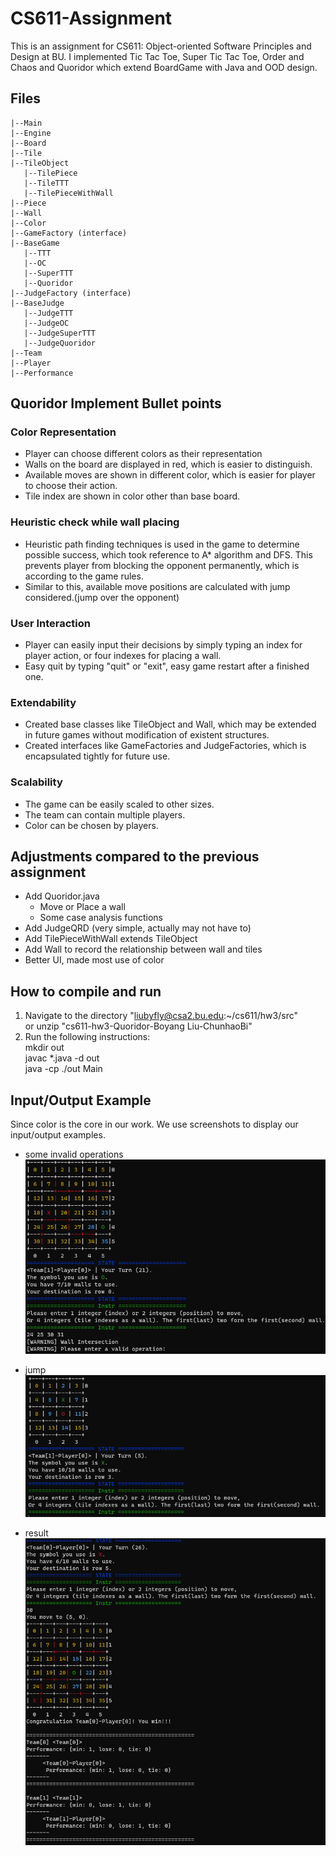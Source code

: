 # CS611-Assignment

This is an assignment for CS611: Object-oriented Software Principles and Design at BU.
I implemented Tic Tac Toe, Super Tic Tac Toe, Order and Chaos and Quoridor which extend BoardGame with Java and OOD design.

## Files
```
|--Main
|--Engine
|--Board
|--Tile
|--TileObject
   |--TilePiece
   |--TileTTT
   |--TilePieceWithWall
|--Piece
|--Wall
|--Color
|--GameFactory (interface)
|--BaseGame
   |--TTT
   |--OC
   |--SuperTTT
   |--Quoridor
|--JudgeFactory (interface)
|--BaseJudge
   |--JudgeTTT
   |--JudgeOC
   |--JudgeSuperTTT
   |--JudgeQuoridor
|--Team
|--Player
|--Performance
```

## Quoridor Implement Bullet points
### Color Representation
- Player can choose different colors as their representation
- Walls on the board are displayed in red, which is easier to distinguish.
- Available moves are shown in different color, which is easier for player to choose their action.
- Tile index are shown in color other than base board.

### Heuristic check while wall placing
- Heuristic path finding techniques is used in the game to determine possible success, which took reference to A* algorithm and DFS. This prevents player from blocking the opponent permanently, which is according to the game rules.
- Similar to this, available move positions are calculated with jump considered.(jump over the opponent)

### User Interaction
- Player can easily input their decisions by simply typing an index for player action, or four indexes for placing a wall.
- Easy quit by typing "quit" or "exit", easy game restart after a finished one.

### Extendability
- Created base classes like TileObject and Wall, which may be extended in future games without modification of existent structures.
- Created interfaces like GameFactories and JudgeFactories, which is encapsulated tightly for future use.

### Scalability
- The game can be easily scaled to other sizes.
- The team can contain multiple players.
- Color can be chosen by players.

## Adjustments compared to the previous assignment
- Add Quoridor.java
  - Move or Place a wall
  - Some case analysis functions
- Add JudgeQRD (very simple, actually may not have to)
- Add TilePieceWithWall extends TileObject
- Add Wall to record the relationship between wall and tiles
- Better UI, made most use of color

## How to compile and run
1. Navigate to the directory "liubyfly@csa2.bu.edu:~/cs611/hw3/src"  
   or unzip "cs611-hw3-Quoridor-Boyang Liu-ChunhaoBi"
2. Run the following instructions:  
   mkdir out  
   javac *.java -d out  
   java -cp ./out Main

## Input/Output Example
Since color is the core in our work.
We use screenshots to display our input/output examples.

- some invalid operations  
![case](images/invalid_oprerations.png)  

- jump  
![jump](images/jump.png)  

- result   
![result](images/result.png)  

